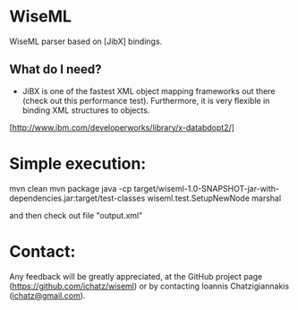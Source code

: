 WiseML
======
WiseML parser based on [JibX] bindings.

What do I need?
---------------

  * JiBX is one of the fastest XML object mapping frameworks out there
(check out this performance test). Furthermore, it is very
flexible in binding XML structures to objects.

[http://www.ibm.com/developerworks/library/x-databdopt2/]


Simple execution:
======
mvn clean
mvn package
java -cp target/wiseml-1.0-SNAPSHOT-jar-with-dependencies.jar:target/test-classes wiseml.test.SetupNewNode marshal

and then check out file "output.xml"


Contact:
======
Any feedback will be greatly appreciated, at the GitHub project page
(https://github.com/ichatz/wiseml) or by contacting
Ioannis Chatzigiannakis (ichatz@gmail.com).
